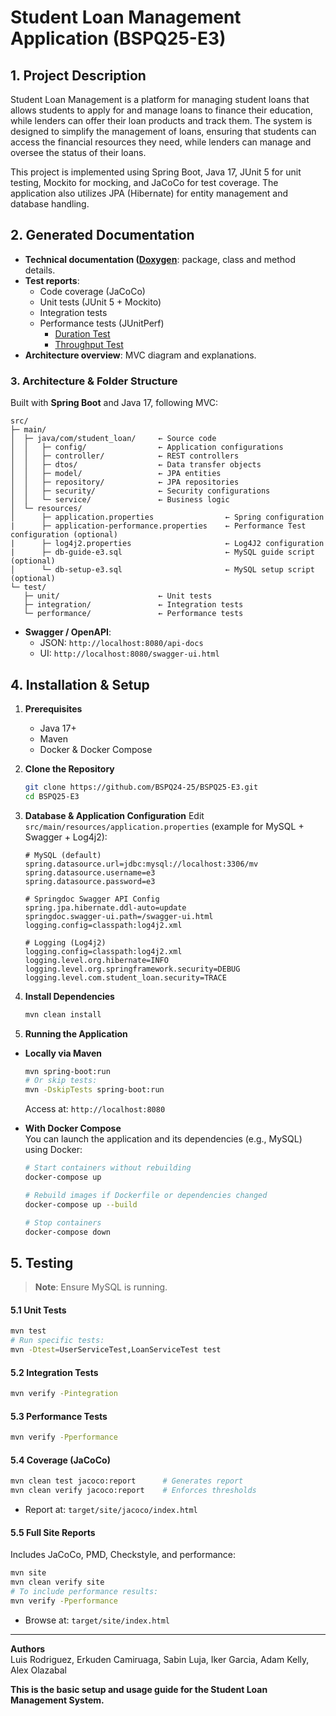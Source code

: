 # Student Loan Management Application (BSPQ25-E3) 

## 1. Project Description
Student Loan Management is a platform for managing student loans that allows students to apply for and manage loans to finance their education, while lenders can offer their loan products and track them. The system is designed to simplify the management of loans, ensuring that students can access the financial resources they need, while lenders can manage and oversee the status of their loans.

This project is implemented using Spring Boot, Java 17, JUnit 5 for unit testing, Mockito for mocking, and JaCoCo for test coverage. The application also utilizes JPA (Hibernate) for entity management and database handling.

## 2. Generated Documentation
- **Technical documentation ([Doxygen](https://bspq24-25.github.io/BSPQ25-E3/doxygen/html/index.html)**: package, class and method details.  
- **Test reports**:  
  - Code coverage (JaCoCo)  
  - Unit tests (JUnit 5 + Mockito)  
  - Integration tests  
  - Performance tests (JUnitPerf)
    - [Duration Test](https://github.com/BSPQ24-25/BSPQ25-E3/blob/main/snapshots-reports/Duration%20Test.png)
    - [Throughput Test](https://github.com/BSPQ24-25/BSPQ25-E3/blob/main/snapshots-reports/Throughput%20Test.png)
- **Architecture overview**: MVC diagram and explanations.  


### 3. Architecture & Folder Structure
Built with **Spring Boot** and Java 17, following MVC:

```plaintext
src/
├─ main/
│  ├─ java/com/student_loan/     ← Source code
│  │   ├─ config/                ← Application configurations
│  │   ├─ controller/            ← REST controllers
│  │   ├─ dtos/                  ← Data transfer objects
│  │   ├─ model/                 ← JPA entities
│  │   ├─ repository/            ← JPA repositories
│  │   ├─ security/              ← Security configurations
│  │   └─ service/               ← Business logic
│  └─ resources/
│      ├─ application.properties                ← Spring configuration
|      ├─ application-performance.properties    ← Performance Test configuration (optional)
|      ├─ log4j2.properties                     ← Log4J2 configuration
|      ├─ db-guide-e3.sql                       ← MySQL guide script (optional)
│      └─ db-setup-e3.sql                       ← MySQL setup script (optional)
└─ test/
   ├─ unit/                      ← Unit tests
   ├─ integration/               ← Integration tests
   └─ performance/               ← Performance tests
```

- **Swagger / OpenAPI**:  
  - JSON: `http://localhost:8080/api-docs`  
  - UI:    `http://localhost:8080/swagger-ui.html`  

## 4. Installation & Setup

1. **Prerequisites**  
   - Java 17+  
   - Maven  
   - Docker & Docker Compose  

2. **Clone the Repository**
   ```bash
   git clone https://github.com/BSPQ24-25/BSPQ25-E3.git
   cd BSPQ25-E3
   ```

3. **Database & Application Configuration**
   Edit `src/main/resources/application.properties` (example for MySQL + Swagger + Log4j2):

   ```properties
   # MySQL (default)
   spring.datasource.url=jdbc:mysql://localhost:3306/mv
   spring.datasource.username=e3
   spring.datasource.password=e3

   # Springdoc Swagger API Config
   spring.jpa.hibernate.ddl-auto=update
   springdoc.swagger-ui.path=/swagger-ui.html
   logging.config=classpath:log4j2.xml

   # Logging (Log4j2)
   logging.config=classpath:log4j2.xml
   logging.level.org.hibernate=INFO
   logging.level.org.springframework.security=DEBUG
   logging.level.com.student_loan.security=TRACE
   ```

4. **Install Dependencies**
   ```bash
   mvn clean install
   ```

5. **Running the Application**

- **Locally via Maven**  
  ```bash
  mvn spring-boot:run
  # Or skip tests:
  mvn -DskipTests spring-boot:run
  ```
  Access at: `http://localhost:8080`

- **With Docker Compose**  
  You can launch the application and its dependencies (e.g., MySQL) using Docker:

  ```bash
  # Start containers without rebuilding
  docker-compose up

  # Rebuild images if Dockerfile or dependencies changed
  docker-compose up --build

  # Stop containers
  docker-compose down
  ```

## 5. Testing

> **Note**: Ensure MySQL is running.

#### 5.1 Unit Tests
```bash
mvn test
# Run specific tests:
mvn -Dtest=UserServiceTest,LoanServiceTest test
```

#### 5.2 Integration Tests
```bash
mvn verify -Pintegration
```

#### 5.3 Performance Tests
```bash
mvn verify -Pperformance
```

#### 5.4 Coverage (JaCoCo)
```bash
mvn clean test jacoco:report      # Generates report
mvn clean verify jacoco:report    # Enforces thresholds
```
- Report at: `target/site/jacoco/index.html`

#### 5.5 Full Site Reports
Includes JaCoCo, PMD, Checkstyle, and performance:
```bash
mvn site
mvn clean verify site
# To include performance results:
mvn verify -Pperformance
```
- Browse at: `target/site/index.html`

---

**Authors**  
Luis Rodriguez, Erkuden Camiruaga, Sabin Luja, Iker Garcia, Adam Kelly, Alex Olazabal


**This is the basic setup and usage guide for the Student Loan Management System.**
